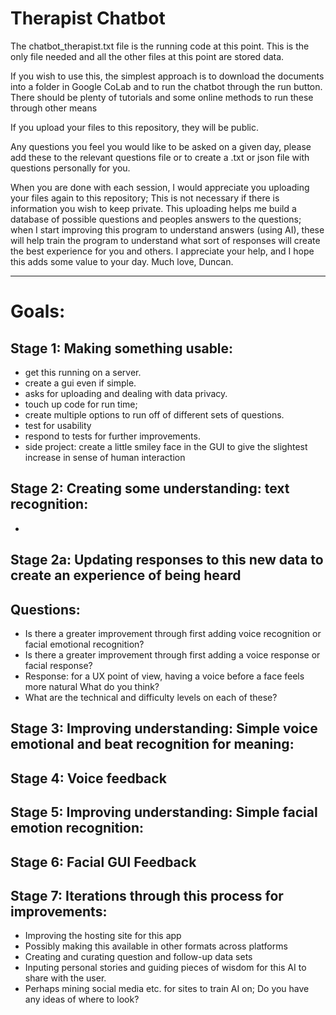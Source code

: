 # Therapist Chatbot

The chatbot_therapist.txt file is the running code at this point. This is the only file needed and all the other files at this point are stored data.

If you wish to use this, the simplest approach is to download the documents into a folder in Google CoLab and to run the chatbot through the run button. There should be plenty of tutorials and some online methods to run these through other means

If you upload your files to this repository, they will be public. 

Any questions you feel you would like to be asked on a given day, please add these to the relevant questions file or to create a .txt or json file with questions personally for you.

When you are done with each session, I would appreciate you uploading your files again to this repository; This is not necessary if there is information you wish to keep private. This uploading helps me build a database of possible questions and peoples answers to the questions; when I start improving this program to understand answers (using AI), these will help train the program to understand what sort of responses will create the best experience for you and others. I appreciate your help, and I hope this adds some value to your day. Much love, Duncan.


--------


# Goals:

Stage 1: Making something usable:
-
- get this running on a server.
- create a gui even if simple. 
- asks for uploading and dealing with data privacy. 
- touch up code for run time;
- create multiple options to run off of different sets of questions. 
- test for usability
- respond to tests for further improvements.
- side project: create a little smiley face in the GUI to give the slightest 
      increase in sense of human interaction

Stage 2: Creating some understanding: text recognition:
- 
-
Stage 2a: Updating responses to this new data to create an experience of being heard
-
Questions:
-
- Is there a greater improvement through first adding voice recognition or facial emotional recognition?
- Is there a greater improvement through first adding a voice response or facial response?
- Response: for a UX point of view, having a voice before a face feels more natural What do you think?
- What are the technical and difficulty levels on each of these?

Stage 3: Improving understanding: Simple voice emotional and beat recognition for meaning:
- 

Stage 4: Voice feedback
-

Stage 5: Improving understanding: Simple facial emotion recognition: 
- 

Stage 6: Facial GUI Feedback
-

Stage 7: Iterations through this process for improvements:
- 
- Improving the hosting site for this app
- Possibly making this available in other formats across platforms
- Creating and curating question and follow-up data sets
- Inputing personal stories and guiding pieces of wisdom  for this AI to share with the user.
- Perhaps mining social media etc. for sites to train AI on; Do you have any ideas of where to look?
